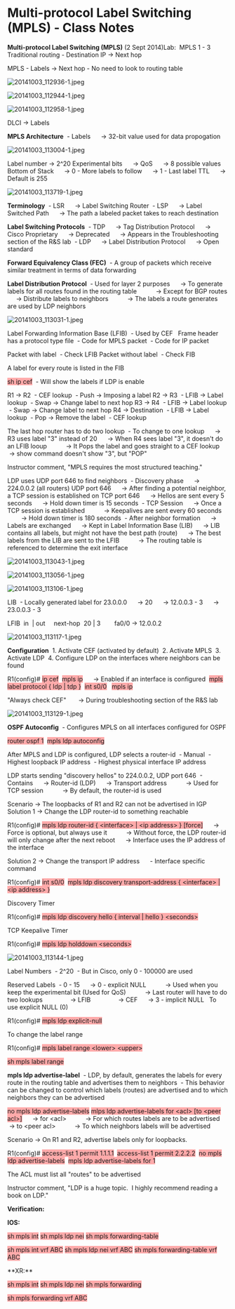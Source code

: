 # Multi-protocol Label Switching (MPLS) - Class Notes

**Multi\-protocol Label Switching \(MPLS\)** \(2 Sept 2014\)Lab:  MPLS 1 \- 3
Traditional routing
\- Destination IP \-\> Next hop

MPLS
\- Labels \-\> Next hop
\- No need to look to routing table

![20141003_112936-1.jpeg](image/20141003_112936-1.jpeg)

![20141003_112944-1.jpeg](image/20141003_112944-1.jpeg)

![20141003_112958-1.jpeg](image/20141003_112958-1.jpeg)

DLCI \-\> Labels

**MPLS Architecture**
 \- Labels
     \-\> 32\-bit value used for data propogation

![20141003_113004-1.jpeg](image/20141003_113004-1.jpeg)

Label number \-\> 2^20
Experimental bits
     \-\> QoS
     \-\> 8 possible values
Bottom of Stack
     \-\> 0 \- More labels to follow
     \-\> 1 \- Last label
TTL
     \-\> Default is 255

![20141003_113719-1.jpeg](image/20141003_113719-1.jpeg)

**Terminology**
 \- LSR
     \-\> Label Switching Router
 \- LSP
     \-\> Label Switched Path
     \-\> The path a labeled packet takes to reach destination

**Label Switching Protocols**
 \- TDP
     \-\> Tag Distribution Protocol
     \-\> Cisco Proprietary
     \-\> Deprecated
     \-\> Appears in the Troubleshooting section of the R&S lab
 \- LDP
     \-\> Label Distribution Protocol
     \-\> Open standard

**Forward Equivalency Class \(FEC\)**
 \- A group of packets which receive similar treatment in terms of data forwarding

**Label Distribution Protocol**
 \- Used for layer 2 purposes
     \-\> To generate labels for all routes found in the routing table
          \-\> Except for BGP routes
     \-\> Distribute labels to neighbors
          \-\> The labels a route generates are used by LDP neighbors

![20141003_113031-1.jpeg](image/20141003_113031-1.jpeg)

Label Forwarding Information Base \(LFIB\)
 \- Used by CEF
 
Frame header has a protocol type file
 \- Code for MPLS packet
 \- Code for IP packet

Packet with label
 \- Check LFIB
Packet without label
 \- Check FIB

A label for every route is listed in the FIB

<span style="background-color: #ffaaaa">sh ip cef</span>
 \- Will show the labels if LDP is enable

R1 \-\> R2
 \- CEF lookup
 \- Push \-\> Imposing a label
R2 \-\> R3
 \- LFIB \-\> Label lookup
 \- Swap \-\> Change label to next hop
R3 \-\> R4
 \- LFIB \-\> Label lookup
 \- Swap \-\> Change label to next hop
R4 \-\> Destination
 \- LFIB \-\> Label lookup
 \- Pop \-\> Remove the label
 \- CEF lookup

The last hop router has to do two lookup
 \- To change to one lookup
     \-\> R3 uses label "3" instead of 20
     \-\> When R4 sees label "3", it doesn't do an LFIB looup
          \-\> It Pops the label and goes straight to a CEF lookup
     \-\> show command doesn't show "3", but "POP"

Instructor comment, "MPLS requires the most structured teaching."

LDP uses UDP port 646 to find neighbors
 \- Discovery phase
     \-\> 224.0.0.2 \(all routers\) UDP port 646
     \-\> After finding a potential neighbor, a TCP session is established on TCP port 646
     \-\> Hellos are sent every 5 seconds
     \-\> Hold down timer is 15 seconds
 \- TCP Session
     \-\> Once a TCP session is established
          \-\> Keepalives are sent every 60 seconds
          \-\> Hold down timer is 180 seconds
 \- After neighbor formation
     \-\> Labels are exchanged
     \-\> Kept in Label Information Base \(LIB\)
     \-\> LIB contains all labels, but might not have the best path \(route\)
     \-\> The best labels from the LIB are sent to the LFIB
          \-\> The routing table is referenced to determine the exit interface

![20141003_113043-1.jpeg](image/20141003_113043-1.jpeg)

![20141003_113056-1.jpeg](image/20141003_113056-1.jpeg)

![20141003_113106-1.jpeg](image/20141003_113106-1.jpeg)

LIB
 \- Locally generated label for 23.0.0.0
     \-\> 20
     \-\> 12.0.0.3 \- 3
     \-\> 23.0.0.3 \- 3

LFIB
 in  | out     next\-hop
 20 | 3        fa0/0 \-\> 12.0.0.2

![20141003_113117-1.jpeg](image/20141003_113117-1.jpeg)

**Configuration**
 1. Activate CEF \(activated by default\)
 2. Activate MPLS
 3. Activate LDP
 4. Configure LDP on the interfaces where neighbors can be found

R1\(config\)\# <span style="background-color: #ffaaaa">ip cef</span>
 <span style="background-color: #ffaaaa">mpls ip</span>
     \-\> Enabled if an interface is configured
 <span style="background-color: #ffaaaa">mpls label protocol { ldp | tdp }</span>
 <span style="background-color: #ffaaaa">int s0/0</span>
  <span style="background-color: #ffaaaa">mpls ip</span>

"Always check CEF"
      \-\> During troubleshooting section of the R&S lab

![20141003_113129-1.jpeg](image/20141003_113129-1.jpeg)

**OSPF Autoconfig**
 \- Configures MPLS on all interfaces configured for OSPF

<span style="background-color: #ffaaaa">router ospf 1</span>
 <span style="background-color: #ffaaaa">mpls ldp autoconfig</span>

After MPLS and LDP is configured, LDP selects a router\-id
 \- Manual
 \- Highest loopback IP address
 \- Highest physical interface IP address

LDP starts sending "discovery hellos" to 224.0.0.2, UDP port 646
 \- Contains
     \-\> Router\-id \(LDP\)
     \-\> Transport address
          \-\> Used for TCP session
          \-\> By default, the router\-id is used

Scenario \-\> The loopbacks of R1 and R2 can not be advertised in IGP
 
Solution 1 \-\> Change the LDP router\-id to something reachable

R1\(config\)\# <span style="background-color: #ffaaaa">mpls ldp router\-id { \<interface\> | \<ip address\> } \[force\]</span>
     \-\> Force is optional, but always use it
          \-\> Without force, the LDP router\-id will only change after the next reboot
     \-\> Interface uses the IP address of the interface

Solution 2 \-\> Change the transport IP address
     \- Interface specific command

R1\(config\)\# <span style="background-color: #ffaaaa">int s0/0</span>
 <span style="background-color: #ffaaaa">mpls ldp discovery transport\-address { \<interface\> | \<ip address\> }</span>

Discovery Timer

R1\(config\)\# <span style="background-color: #ffaaaa">mpls ldp discovery hello { interval | hello } \<seconds\></span>

TCP Keepalive Timer

R1\(config\)\# <span style="background-color: #ffaaaa">mpls ldp holddown \<seconds\></span>

![20141003_113144-1.jpeg](image/20141003_113144-1.jpeg)

Label Numbers
 \- 2^20
 \- But in Cisco, only 0 \- 100000 are used

Reserved Labels
 \- 0 \- 15
     \-\> 0 \- explicit NULL
          \-\> Used when you keep the experimental bit \(Used for QoS\)
          \-\> Last router will have to do two lookups
               \-\> LFIB
               \-\> CEF
     \-\> 3 \- implicit NULL
 
To use explicit NULL \(0\)

R1\(config\)\# <span style="background-color: #ffaaaa">mpls ldp explicit\-null</span>

To change the label range

R1\(config\)\# <span style="background-color: #ffaaaa">mpls label range \<lower\> \<upper\></span>

<span style="background-color: #ffaaaa">sh mpls label range</span>

**mpls ldp advertise\-label**
 \- LDP, by default, generates the labels for every route in the routing table and advertises them to neighbors
 \- This behavior can be changed to control which labels \(routes\) are advertised and to which neighbors they can be advertised

<span style="background-color: #ffaaaa">no mpls ldp advertise\-labels</span>
<span style="background-color: #ffaaaa">mlps ldp advertise\-labels for \<acl\> \[to \<peer acl\>\]</span>
     \-\> for \<acl\>
          \-\> For which routes labels are to be advertised
     \-\> to \<peer acl\>
          \-\> To which neighbors labels will be advertised

Scenario \-\> On R1 and R2, advertise labels only for loopbacks.

R1\(config\)\# <span style="background-color: #ffaaaa">access\-list 1 permit 1.1.1.1</span>
 <span style="background-color: #ffaaaa">access\-list 1 permit 2.2.2.2</span>
 <span style="background-color: #ffaaaa">no mpls ldp advertise\-labels</span>
 <span style="background-color: #ffaaaa">mpls ldp advertise\-labels for 1</span>

The ACL must list all "routes" to be advertised

Instructor comment, "LDP is a huge topic.  I highly recommend reading a book on LDP."

**Verification:**

**IOS:**

<span style="background-color: #ffaaaa">sh mpls int</span>
<span style="background-color: #ffaaaa">sh mpls ldp nei</span>
<span style="background-color: #ffaaaa">sh mpls forwarding\-table</span>

<span style="background-color: #ffaaaa">sh mpls int vrf ABC</span>
<span style="background-color: #ffaaaa">sh mpls ldp nei vrf ABC</span>
<span style="background-color: #ffaaaa">sh mpls forwarding\-table vrf ABC</span><span style="background-color: #ffaaaa">

</span>
<span style="background-color: #ffaaaa">

</span>
<span style="background-color: #ffaaaa">

</span>
**XR:**

<span style="background-color: #ffaaaa">sh mpls int</span>
<span style="background-color: #ffaaaa">sh mpls ldp nei</span>
<span style="background-color: #ffaaaa">sh mpls forwarding</span>
<span style="background-color: #ffaaaa">

</span>
<span style="background-color: #ffaaaa">sh mpls forwarding vrf ABC</span>
